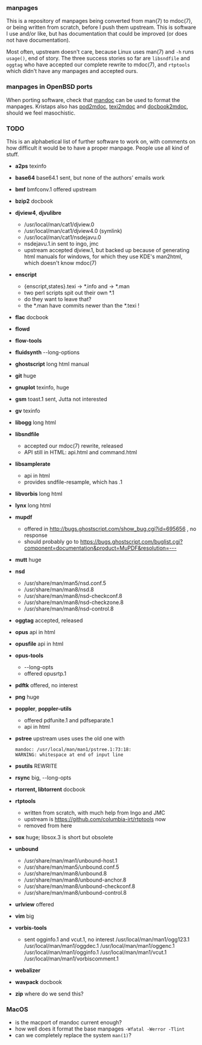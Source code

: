 ### manpages

This is a repository of manpages being converted from man(7) to mdoc(7),
or being written from scratch, before I push them upstream.
This is software I use and/or like, but has documentation
that could be improved (or does not have documentation).

Most often, upstream doesn't care, because Linux uses man(7) and `-h` runs `usage()`, end of story.
The three success stories so far are `libsndfile` and `oggtag` who have accepted our complete rewrite to mdoc(7),
and `rtptools` which didn't have any manpages and accepted ours.

### manpages in OpenBSD ports

When porting software, check that
[mandoc](http://www.openbsd.org/faq/ports/specialtopics.html#Mandoc)
can be used to format the manpages.
Kristaps also has
[pod2mdoc](http://mdocml.bsd.lv/pod2mdoc/),
[texi2mdoc](http://mdocml.bsd.lv/texi2mdoc/) and
[docbook2mdoc](http://mdocml.bsd.lv/docbook2mdoc/),
should we feel masochistic.

### TODO

This is an alphabetical list of further software to work on,
with comments on how difficult it would be to have a proper manpage.
People use all kind of stuff.

* **a2ps**
	texinfo

* **base64**
	base64.1 sent, but none of the authors' emails work

* **bmf**
	bmfconv.1 offered upstream

* **bzip2**
	docbook

* **djview4**, **djvulibre**
	* /usr/local/man/cat1/djview.0
	* /usr/local/man/cat1/djview4.0 (symlink)
	* /usr/local/man/cat1/nsdejavu.0
	* nsdejavu.1.in sent to ingo, jmc
	* upstream accepted djview.1, but backed up
	because of generating html manuals for windows,
	for which they use KDE's man2html, which doesn't know mdoc(7)

* **enscript**
	 * {enscript,states}.texi -> *.info and -> *.man
	 * two perl scripts spit out their own *.1
	 * do they want to leave that?
	 * the *.man have commits newer than the *.texi !

* **flac**
	docbook

* **flowd**
* **flow-tools**

* **fluidsynth**
	--long-options

* **ghostscript**
	long html manual

* **git**
	huge

* **gnuplot**
	texinfo, huge

* **gsm**
	toast.1 sent, Jutta not interested

* **gv**
	texinfo

* **libogg**
	long html

* **libsndfile**
	* accepted our mdoc(7) rewrite, released
	* API still in HTML: api.html and command.html

* **libsamplerate**
	* api in html
	* provides sndfile-resample, which has .1

* **libvorbis**
	long html

* **lynx**
	long html

* **mupdf**
	* offered in http://bugs.ghostscript.com/show_bug.cgi?id=695656 , no response
	* should probably go to https://bugs.ghostscript.com/buglist.cgi?component=documentation&product=MuPDF&resolution=---

* **mutt**
	huge

* **nsd**
	* /usr/share/man/man5/nsd.conf.5
	* /usr/share/man/man8/nsd.8
	* /usr/share/man/man8/nsd-checkconf.8
	* /usr/share/man/man8/nsd-checkzone.8
	* /usr/share/man/man8/nsd-control.8

* **oggtag**
	accepted, released

* **opus**
	api in html

* **opusfile**
	api in html

* **opus-tools**
	* --long-opts
	* offered opusrtp.1

* **pdftk**
	offered, no interest

* **png**
	huge

* **poppler**, **poppler-utils**
	* offered pdfunite.1 and pdfseparate.1
	* api in html

* **pstree**
	upstream uses uses the old one with
	```
	mandoc: /usr/local/man/man1/pstree.1:73:18:
	WARNING: whitespace at end of input line
	```

* **psutils**
	REWRITE

* **rsync**
	big, --long-opts

* **rtorrent, libtorrent**
	docbook

* **rtptools**
	* written from scratch, with much help from Ingo and JMC
	* upstream is https://github.com/columbia-irt/rtptools now
	* removed from here

* **sox**
	huge; libsox.3 is short but obsolete

* **unbound**
	* /usr/share/man/man1/unbound-host.1
	* /usr/share/man/man5/unbound.conf.5
	* /usr/share/man/man8/unbound.8
	* /usr/share/man/man8/unbound-anchor.8
	* /usr/share/man/man8/unbound-checkconf.8
	* /usr/share/man/man8/unbound-control.8

* **urlview**
	offered

* **vim**
	big

* **vorbis-tools**
	* sent ogginfo.1 and vcut.1, no interest
	/usr/local/man/man1/ogg123.1
	/usr/local/man/man1/oggdec.1
	/usr/local/man/man1/oggenc.1
	/usr/local/man/man1/ogginfo.1
	/usr/local/man/man1/vcut.1
	/usr/local/man/man1/vorbiscomment.1

* **webalizer**

* **wavpack**
	docbook

* **zip**
	where do we send this?


### MacOS

* is the macport of mandoc current enough?
* how well does it format the base manpages `-Wfatal -Werror -Tlint`
* can we completely replace the system `man(1)`?


